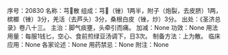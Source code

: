 序号：20830
名称：芎散
组成：芎（锉）1两半，附子（炮裂，去皮脐）1两，槟榔（锉）3分，羌活（去芦头）3分，桑根白皮（锉，炒）3分。
出处：《圣济总录》卷八十三。
主治：脚气痰壅，头牵引而痛。
加减：None
功效：None
用法用量：每服1钱匕，空心、食前煎绿豆汤调下，日3次。
制备方法：上为散。
临床应用：None
各家论述：None
用药禁忌：None
附注：None
